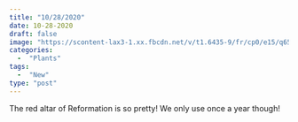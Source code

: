 ```yaml
---
title: "10/28/2020"
date: 10-28-2020
draft: false
image: "https://scontent-lax3-1.xx.fbcdn.net/v/t1.6435-9/fr/cp0/e15/q65/45011683_10212821503597036_7062658699877154816_n.jpg?_nc_cat=108&ccb=1-3&_nc_sid=8bfeb9&_nc_ohc=gkNlpidw5EMAX8U5pAD&_nc_ht=scontent-lax3-1.xx&tp=14&oh=2bd336315a2e3a34cee2b90938b38933&oe=60E020D7"
categories:
  -  "Plants"
tags:
  -  "New"
type: "post"
---
```

The red altar of Reformation is so pretty! We only use once a year though!